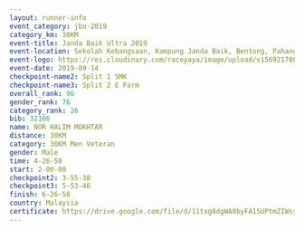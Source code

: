 ```yaml
---
layout: runner-info 
event_category: jbu-2019 
category_km: 30KM 
event-title: Janda Baik Ultra 2019  
event-location: Sekolah Kebangsaan, Kampung Janda Baik, Bentong, Pahang, Malaysia 
event-logo: https://res.cloudinary.com/raceyaya/image/upload/v1569217009/logo/janda-baik_vch1pc.jpg 
event-date: 2019-09-14 
checkpoint-name2: Split 1 SMK 
checkpoint-name3: Split 2 E Farm 
overall_rank: 96
gender_rank: 76
category_rank: 26
bib: 32106
name: NOR HALIM MOKHTAR
distance: 30KM
category: 30KM Men Veteran
gender: Male
time: 4-26-50
start: 2-00-00
checkpoint2: 3-55-38
checkpoint3: 5-53-46
finish: 6-26-50
country: Malaysia
certificate: https://drive.google.com/file/d/11txg8dgWA8byFA15UPtmZIWssrlpBcVN/view?usp=sharing
---
```

